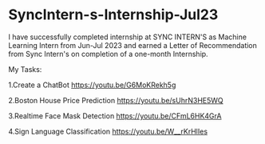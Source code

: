 # SyncIntern-s-Internship-Jul23

I have successfully completed internship at SYNC INTERN'S as Machine Learning Intern from Jun-Jul 2023 and earned a Letter of Recommendation from Sync Intern's on completion of a one-month Internship.

My Tasks:

1.Create a ChatBot https://youtu.be/G6MoKRekh5g

2.Boston House Price Prediction  https://youtu.be/sUhrN3HE5WQ

3.Realtime Face Mask Detection https://youtu.be/CFmL6HK4GrA

4.Sign Language Classification https://youtu.be/W__rKrHlIes
